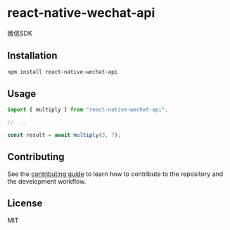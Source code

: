 # react-native-wechat-api

微信SDK

## Installation

```sh
npm install react-native-wechat-api
```

## Usage

```js
import { multiply } from "react-native-wechat-api";

// ...

const result = await multiply(3, 7);
```

## Contributing

See the [contributing guide](CONTRIBUTING.md) to learn how to contribute to the repository and the development workflow.

## License

MIT
